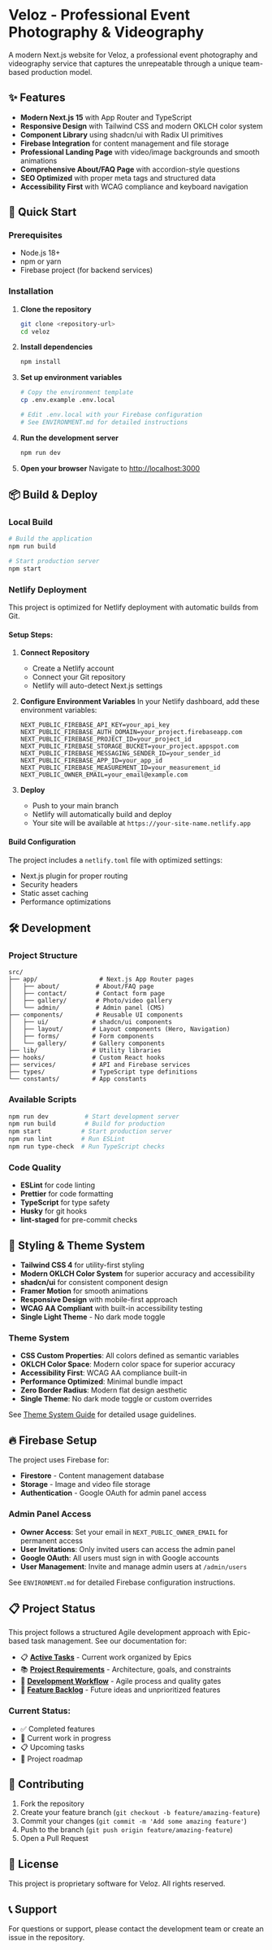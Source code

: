 # Veloz - Professional Event Photography & Videography

A modern Next.js website for Veloz, a professional event photography and videography service that captures the unrepeatable through a unique team-based production model.

## ✨ Features

- **Modern Next.js 15** with App Router and TypeScript
- **Responsive Design** with Tailwind CSS and modern OKLCH color system
- **Component Library** using shadcn/ui with Radix UI primitives
- **Firebase Integration** for content management and file storage
- **Professional Landing Page** with video/image backgrounds and smooth animations
- **Comprehensive About/FAQ Page** with accordion-style questions
- **SEO Optimized** with proper meta tags and structured data
- **Accessibility First** with WCAG compliance and keyboard navigation

## 🚀 Quick Start

### Prerequisites

- Node.js 18+
- npm or yarn
- Firebase project (for backend services)

### Installation

1. **Clone the repository**

   ```bash
   git clone <repository-url>
   cd veloz
   ```

2. **Install dependencies**

   ```bash
   npm install
   ```

3. **Set up environment variables**

   ```bash
   # Copy the environment template
   cp .env.example .env.local

   # Edit .env.local with your Firebase configuration
   # See ENVIRONMENT.md for detailed instructions
   ```

4. **Run the development server**

   ```bash
   npm run dev
   ```

5. **Open your browser**
   Navigate to [http://localhost:3000](http://localhost:3000)

## 📦 Build & Deploy

### Local Build

```bash
# Build the application
npm run build

# Start production server
npm start
```

### Netlify Deployment

This project is optimized for Netlify deployment with automatic builds from Git.

#### Setup Steps:

1. **Connect Repository**
   - Create a Netlify account
   - Connect your Git repository
   - Netlify will auto-detect Next.js settings

2. **Configure Environment Variables**
   In your Netlify dashboard, add these environment variables:

   ```
   NEXT_PUBLIC_FIREBASE_API_KEY=your_api_key
   NEXT_PUBLIC_FIREBASE_AUTH_DOMAIN=your_project.firebaseapp.com
   NEXT_PUBLIC_FIREBASE_PROJECT_ID=your_project_id
   NEXT_PUBLIC_FIREBASE_STORAGE_BUCKET=your_project.appspot.com
   NEXT_PUBLIC_FIREBASE_MESSAGING_SENDER_ID=your_sender_id
   NEXT_PUBLIC_FIREBASE_APP_ID=your_app_id
   NEXT_PUBLIC_FIREBASE_MEASUREMENT_ID=your_measurement_id
   NEXT_PUBLIC_OWNER_EMAIL=your_email@example.com
   ```

3. **Deploy**
   - Push to your main branch
   - Netlify will automatically build and deploy
   - Your site will be available at `https://your-site-name.netlify.app`

#### Build Configuration

The project includes a `netlify.toml` file with optimized settings:

- Next.js plugin for proper routing
- Security headers
- Static asset caching
- Performance optimizations

## 🛠️ Development

### Project Structure

```
src/
├── app/                 # Next.js App Router pages
│   ├── about/          # About/FAQ page
│   ├── contact/        # Contact form page
│   ├── gallery/        # Photo/video gallery
│   └── admin/          # Admin panel (CMS)
├── components/         # Reusable UI components
│   ├── ui/            # shadcn/ui components
│   ├── layout/        # Layout components (Hero, Navigation)
│   ├── forms/         # Form components
│   └── gallery/       # Gallery components
├── lib/               # Utility libraries
├── hooks/             # Custom React hooks
├── services/          # API and Firebase services
├── types/             # TypeScript type definitions
└── constants/         # App constants
```

### Available Scripts

```bash
npm run dev          # Start development server
npm run build        # Build for production
npm start           # Start production server
npm run lint        # Run ESLint
npm run type-check  # Run TypeScript checks
```

### Code Quality

- **ESLint** for code linting
- **Prettier** for code formatting
- **TypeScript** for type safety
- **Husky** for git hooks
- **lint-staged** for pre-commit checks

## 🎨 Styling & Theme System

- **Tailwind CSS 4** for utility-first styling
- **Modern OKLCH Color System** for superior accuracy and accessibility
- **shadcn/ui** for consistent component design
- **Framer Motion** for smooth animations
- **Responsive Design** with mobile-first approach
- **WCAG AA Compliant** with built-in accessibility testing
- **Single Light Theme** - No dark mode toggle

### Theme System

- **CSS Custom Properties**: All colors defined as semantic variables
- **OKLCH Color Space**: Modern color space for superior accuracy
- **Accessibility First**: WCAG AA compliance built-in
- **Performance Optimized**: Minimal bundle impact
- **Zero Border Radius**: Modern flat design aesthetic
- **Single Theme**: No dark mode toggle or custom overrides

See [Theme System Guide](docs/THEME.md) for detailed usage guidelines.

## 🔥 Firebase Setup

The project uses Firebase for:

- **Firestore** - Content management database
- **Storage** - Image and video file storage
- **Authentication** - Google OAuth for admin panel access

### Admin Panel Access

- **Owner Access**: Set your email in `NEXT_PUBLIC_OWNER_EMAIL` for permanent access
- **User Invitations**: Only invited users can access the admin panel
- **Google OAuth**: All users must sign in with Google accounts
- **User Management**: Invite and manage admin users at `/admin/users`

See `ENVIRONMENT.md` for detailed Firebase configuration instructions.

## 📋 Project Status

This project follows a structured Agile development approach with Epic-based task management. See our documentation for:

- 📋 **[Active Tasks](docs/TASK.md)** - Current work organized by Epics
- 📚 **[Project Requirements](docs/PRD.md)** - Architecture, goals, and constraints
- 🔄 **[Development Workflow](docs/WORKFLOW.md)** - Agile process and quality gates
- 📝 **[Feature Backlog](docs/BACKLOG.md)** - Future ideas and unprioritized features

### Current Status:

- ✅ Completed features
- 🚧 Current work in progress
- 📋 Upcoming tasks
- 🎯 Project roadmap

## 🤝 Contributing

1. Fork the repository
2. Create your feature branch (`git checkout -b feature/amazing-feature`)
3. Commit your changes (`git commit -m 'Add some amazing feature'`)
4. Push to the branch (`git push origin feature/amazing-feature`)
5. Open a Pull Request

## 📄 License

This project is proprietary software for Veloz. All rights reserved.

## 📞 Support

For questions or support, please contact the development team or create an issue in the repository.
